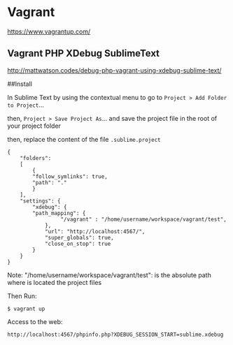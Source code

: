 # Vagrant

https://www.vagrantup.com/

## Vagrant PHP XDebug SublimeText

http://mattwatson.codes/debug-php-vagrant-using-xdebug-sublime-text/

##Install

In Sublime Text by using the contextual menu to go to ```Project > Add Folder to Project```…

then, ```Project > Save Project As```… and save the project file in the root of your project folder

then, replace the content of the file ```.sublime.project```

```
{
    "folders":
    [
        {
        "follow_symlinks": true,
	    "path": "."
        }
    ],
    "settings": {
        "xdebug": {
	    "path_mapping": {
                 "/vagrant" : "/home/username/workspace/vagrant/test",
            },
            "url": "http://localhost:4567/",
            "super_globals": true,
            "close_on_stop": true
        }
    }
}
```
Note: "/home/username/workspace/vagrant/test": is the absolute path where is located the project files


Then Run:
```
$ vagrant up
```

Access to the web:
```
http://localhost:4567/phpinfo.php?XDEBUG_SESSION_START=sublime.xdebug
```

